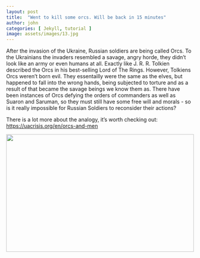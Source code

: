 ```yaml
---
layout: post
title:  "Went to kill some orcs. Will be back in 15 minutes"
author: john
categories: [ Jekyll, tutorial ]
image: assets/images/13.jpg
---
```

After the invasion of the Ukraine, Russian soldiers are being called Orcs. To the Ukrainians the invaders resembled a savage, angry horde, they didn’t look like an army  or even humans at all. Exactly like J. R. R. Tolkien described the Orcs in his best-selling Lord of The Rings.
However, Tolkiens Orcs weren’t born evil. They essentailly were the same as the elves, but happened to fall into the wrong hands, being subjected to torture and as a result of that became the savage beings we know them as. There have been instances of Orcs defying the orders of commanders as well as Suaron and Saruman, so they must still have some free will and morals - so is it really impossible for Russian Soldiers  to reconsider their actions? 

There is a lot more about the analogy, it’s worth checking out: https://uacrisis.org/en/orcs-and-men

<p><image style="width:100%;" height="315" src="https://static.wikia.nocookie.net/lotr/images/b/b7/295332_421581947923217_1235487333_n.jpg/revision/latest?cb=20130226015604" frameborder="0" allowfullscreen></image></p>

